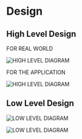 # Design

## High Level Design 

FOR REAL WORLD

![HIGH LEVEL DIAGRAM](https://user-images.githubusercontent.com/65301187/115010859-8c0acd80-9ecb-11eb-995c-0f2245172e5c.png)

FOR THE APPLICATION

![HIGH LEVEL DIAGRAM](https://user-images.githubusercontent.com/65301187/115011814-b446fc00-9ecc-11eb-8ce8-d36380aaad37.png)

## Low Level Design 

![LOW LEVEL DIAGRAM](https://user-images.githubusercontent.com/65301187/115013233-66cb8e80-9ece-11eb-80f6-f9238cd3d1c5.png)


![LOW LEVEL DIAGRAM](https://user-images.githubusercontent.com/65301187/115013916-4cde7b80-9ecf-11eb-8f88-ab98c8390fe0.png)
